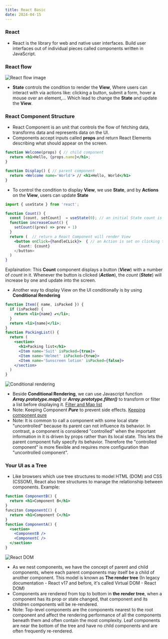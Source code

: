 ```yaml
---
title: React Basic
date: 2024-04-15
---
```


### **React**

- React is the library for web and native user interfaces. Build user interfaces out of individual pieces called components written in JavaScript.

### **React flow**

![React flow image](https://redux.js.org/assets/images/one-way-data-flow-04fe46332c1ccb3497ecb04b94e55b97.png)

- **State** controls the condition to render the **View**, Where users can interact with via actions like: clicking a button, submit a form, hover a mouse over an element,... Which lead to change the **State** and update the **View**.

### **React Component Structure**

- React Component is an unit that controls the flow of fetching data, transforms data and represents data on the UI.
- Components accept inputs called **props** and return React Elements describing what should appear on the screen.

```jsx
function Welcome(props) { // child component
  return <h1>Hello, {props.name}</h1>;
}

function Display() { // parent component
  return <Welcome name='World'> // <h1>Hello, World</h1>
}
```

- To control the condition to display **View**, we use **State**, and by **Actions** on the **View**, users can update **State**

```jsx
import { useState } from 'react';

function Count() {
  const [count, setCount]  = useState(0); // an initial State count is 0
  function increaseCount() {
    setCount((prev) => prev + 1)
  }
  return (  // return a React Component will render View
    <button onClick={handleCLick}>  { // an Action is set on clicking the button }
      Count: {count}
    </button>
  )
}
```

Explaination: This **Count** component displays a button (**_View_**) with a number of _count_ in it. Whenever the button is clicked (**_Action_**), the _count_ (**_State_**) will increase by one and update into the screen.

- Another way to display View on the UI conditionally is by using **Conditional Rendering**

```jsx
function Item({ name, isPacked }) {
  if (isPacked) {
    return <li>{name} ✔</li>;
  }
  return <li>{name}</li>;
}
function PackingList() {
  return (
    <section>
      <h1>Packing list</h1>
      <Item name='Suit' isPacked={true}>
      <Item name='Helmet' isPacked={true}>
      <Item name='Sunscreen lotion' isPacked={false}>
    </section>
  )
}
```

![Conditional rendering](../images/conditional-rendering.png)

- Beside **Conditional Rendering**, we can use Javascript function **_Array.prototype.map()_** or **_Array.prototype.filter()_** to transform or filter a list before displaying it. [Filter and Map list](https://react.dev/learn/rendering-lists)
- Note: Keeping Component **_Pure_** to prevent side effects. [Keeping component pure](https://react.dev/learn/keeping-components-pure)
- Note: It is common to call a component with some local state "uncontrolled" because its parent can not influence its behavior. In contrast, a component is considered "controlled" when the important information in it is driven by props rather than its local state. This lets the parent component fully specify its behavior. Therefore the "controlled component" is more flexible and requires more configuration than "uncontrolled component".

### **Your UI as a Tree**

- Like browsers which use tree structures to model HTML (DOM) and CSS (CSSOM), React also tree structures to manage the relationship between components. Example:

```jsx
function ComponentB() {
  return <h1>Component B</h1>
}
funciton ComponentC() {
  return <h1>Component C</h1>
}
function ComponentA() {
  <section>
    <ComponentB />
    <ComponentC />
  </section>
}
```

![React DOM](https://react.dev/_next/image?url=%2Fimages%2Fdocs%2Fdiagrams%2Fpreserving_state_dom_tree.dark.png&w=1920&q=75)

- As we nest components, we have the concept of parent and child components, where each parent components may itself be a child of another component. This model is known as **The render tree** (In legacy documentation - React v17 and before, it's called Virtual DOM - React DOM)
- Components are rendered from top to bottom in **the render tree**, when a component has its prop or state changed, that component and its children components will be re-rendered.
- Note: Top-level components are the components nearest to the root component and affect the rendering performance of all the components beneath them and often contain the most complexity. Leaf components are near the bottom of the tree and have no child components and are often frequently re-rendered.

